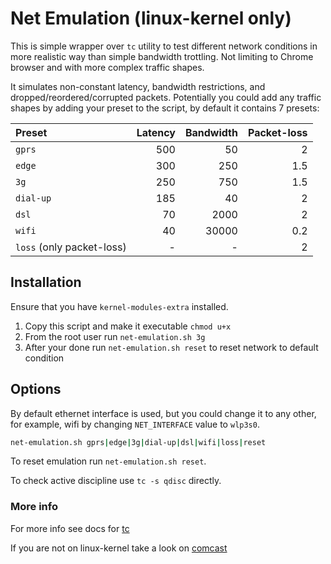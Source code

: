 # Net Emulation (linux-kernel only)

This is simple wrapper over `tc` utility to test different network conditions in more realistic way than simple bandwidth trottling. Not limiting to Chrome browser and with more complex traffic shapes.

It simulates non-constant latency, bandwidth restrictions, and dropped/reordered/corrupted packets. 
Potentially you could add any traffic shapes by adding your preset to the script, by default it contains 7 presets:

Preset | Latency | Bandwidth | Packet-loss
:-- | --: | --: | --:
`gprs` | 500 | 50 | 2
`edge` | 300 | 250 | 1.5
`3g` | 250 | 750 | 1.5
`dial-up` | 185 | 40 | 2
`dsl` | 70 | 2000 | 2
`wifi` | 40 | 30000 | 0.2
`loss` (only packet-loss) | - | - | 2

## Installation

Ensure that you have `kernel-modules-extra` installed.

1. Copy this script and make it executable `chmod u+x`
2. From the root user run `net-emulation.sh 3g`
3. After your done run `net-emulation.sh reset` to reset network to default condition

## Options

By default ethernet interface is used, but you could change it to any other, for example, wifi by changing `NET_INTERFACE` value to `wlp3s0`.

```sh
net-emulation.sh gprs|edge|3g|dial-up|dsl|wifi|loss|reset
```

To reset emulation run `net-emulation.sh reset`.

To check active discipline use `tc -s qdisc` directly.

### More info

For more info see docs for [tc](https://wiki.linuxfoundation.org/networking/netem)

If you are not on linux-kernel take a look on [comcast](https://github.com/tylertreat/comcast)

